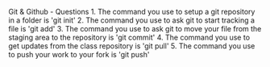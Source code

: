 Git & Github - Questions
    1. The command you use to setup a git repository in a folder is 'git init'
    2. The command you use to ask git to start tracking a file is 'git add'
    3. The command you use to ask git to move your file from the staging area to the repository is 'git commit'
    4. The command you use to get updates from the class repository is 'git pull'
    5. The command you use to push your work to your fork is 'git push'
